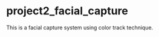 project2_facial_capture
=======================
This is a facial capture system using color track technique. 
